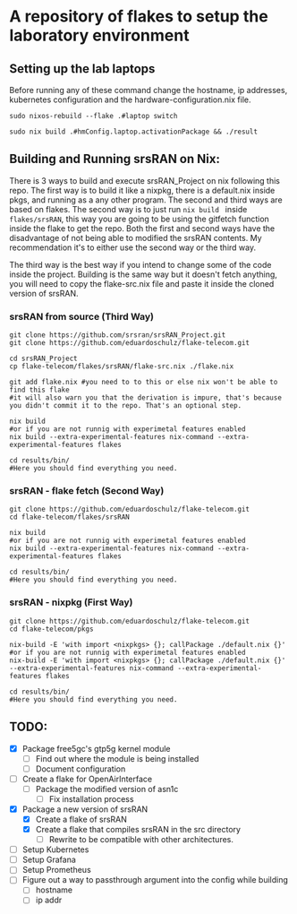 # A repository of flakes to setup the laboratory environment

## Setting up the lab laptops

Before running any of these command change the hostname, ip addresses, kubernetes configuration and the hardware-configuration.nix file.

```shell
sudo nixos-rebuild --flake .#laptop switch

sudo nix build .#hmConfig.laptop.activationPackage && ./result
```

## Building and Running srsRAN on Nix:

There is 3 ways to build and execute srsRAN_Project on nix following this repo. The first way is to build it like a nixpkg, there is a default.nix inside pkgs, and running as a any other program. The second and third ways are based on flakes. The second way is to just run ```nix build ``` inside ```flakes/srsRAN```, this way you are going to be using the gitfetch function inside the flake to get the repo. Both the first and second ways have the disadvantage of not being able to modified the srsRAN contents. My recommendation it's to either use the second way or the third way.

The third way is the best way if you intend to change some of the code inside the project. Building is the same way but it doesn't fetch anything, you will need to copy the flake-src.nix file and paste it inside the cloned version of srsRAN.

### srsRAN from source (Third Way)
```shell
git clone https://github.com/srsran/srsRAN_Project.git
git clone https://github.com/eduardoschulz/flake-telecom.git

cd srsRAN_Project
cp flake-telecom/flakes/srsRAN/flake-src.nix ./flake.nix

git add flake.nix #you need to to this or else nix won't be able to find this flake
#it will also warn you that the derivation is impure, that's because you didn't commit it to the repo. That's an optional step.

nix build 
#or if you are not runnig with experimetal features enabled
nix build --extra-experimental-features nix-command --extra-experimental-features flakes

cd results/bin/
#Here you should find everything you need.
```

### srsRAN - flake fetch (Second Way)
```shell
git clone https://github.com/eduardoschulz/flake-telecom.git
cd flake-telecom/flakes/srsRAN

nix build 
#or if you are not runnig with experimetal features enabled
nix build --extra-experimental-features nix-command --extra-experimental-features flakes

cd results/bin/
#Here you should find everything you need.
```

### srsRAN - nixpkg (First Way)
```shell
git clone https://github.com/eduardoschulz/flake-telecom.git
cd flake-telecom/pkgs

nix-build -E 'with import <nixpkgs> {}; callPackage ./default.nix {}'
#or if you are not runnig with experimetal features enabled
nix-build -E 'with import <nixpkgs> {}; callPackage ./default.nix {}' --extra-experimental-features nix-command --extra-experimental-features flakes

cd results/bin/
#Here you should find everything you need.
```


## TODO:


- [x] Package free5gc's gtp5g kernel module
    - [ ] Find out where the module is being installed
    - [ ] Document configuration
- [ ] Create a flake for OpenAirInterface
    - [ ] Package the modified version of asn1c
        - [ ] Fix installation process
- [x] Package a new version of srsRAN
    - [x] Create a flake of srsRAN
    - [x] Create a flake that compiles srsRAN in the src directory
        - [ ] Rewrite to be compatible with other architectures.
- [ ] Setup Kubernetes
- [ ] Setup Grafana
- [ ] Setup Prometheus
- [ ] Figure out a way to passthrough argument into the config while building
	- [ ] hostname
	- [ ] ip addr
